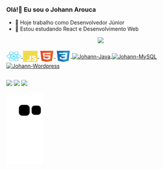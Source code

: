 ### Olá!👋 Eu sou o Johann Arouca

- 🔭 Hoje trabalho como Desenvolvedor Júnior 
- 🌱 Estou estudando React e Desenvolvimento Web

<div align="center">
  <a href="https://johannarouca.com.br">
  <img height="180em" src="https://github-readme-stats.vercel.app/api/top-langs/?username=johannarouca&layout=compact&langs_count=7&theme=dark"/>
</div>
  
<div style="display: inline_block"><br>
  <img align="center" alt="Johann-React" height="30" width="40" src="https://raw.githubusercontent.com/devicons/devicon/master/icons/react/react-original.svg">
  <img align="center" alt="Johann-Js" height="30" width="40" src="https://raw.githubusercontent.com/devicons/devicon/master/icons/javascript/javascript-plain.svg">  
  <img align="center" alt="Johann-HTML" height="30" width="40" src="https://raw.githubusercontent.com/devicons/devicon/master/icons/html5/html5-original.svg">
  <img align="center" alt="Johann-CSS" height="30" width="40" src="https://raw.githubusercontent.com/devicons/devicon/master/icons/css3/css3-original.svg">
  <img align="center" alt="Johann-Java" height="30" width="40" src="https://cdn.jsdelivr.net/gh/devicons/devicon/icons/java/java-original.svg">
  <img align="center" alt="Johann-MySQL" height="30" width="40" src="https://cdn.jsdelivr.net/gh/devicons/devicon/icons/mysql/mysql-original.svg">
  <img align="center" alt="Johann-Wordpress" height="30" width="40" src="https://cdn.jsdelivr.net/gh/devicons/devicon/icons/wordpress/wordpress-plain.svg">
  </div>
  
  ##
  
  <div> 
  <a href = "mailto:arooucajohann@gmail.com"><img src="https://img.shields.io/badge/-Gmail-%23333?style=for-the-badge&logo=gmail&logoColor=white" target="_blank"></a>
  <a href="https://www.linkedin.com/in/johann-arouca/" target="_blank"><img src="https://img.shields.io/badge/-LinkedIn-%230077B5?style=for-the-badge&logo=linkedin&logoColor=white" target="_blank"></a> 
  <a href="https://instagram.com/johannarouca" target="_blank"><img src="https://img.shields.io/badge/-Instagram-%23E4405F?style=for-the-badge&logo=instagram&logoColor=white" target="_blank"></a>

 ![Snake animation](https://github.com/JohannArouca/JohannArouca/blob/output/github-contribution-grid-snake.svg)
    
</div>
